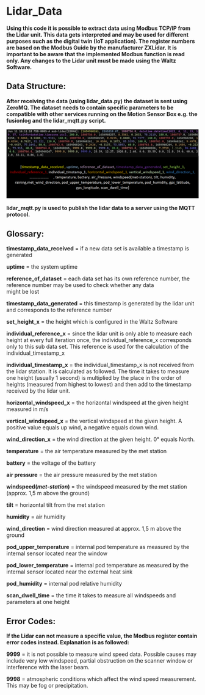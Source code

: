 # Lidar_Data
**Using this code it is possible to extract data using Modbus TCP/IP from the Lidar unit. This data gets interpreted and may be used for different purposes such as the digital twin (IoT application).
The register numbers are based on the Modbus Guide by the manufacturer ZXLidar. 
It is important to be aware that the implemented Modbus function is read only. Any changes to the Lidar unit must be made using the Waltz Software.**

## Data Structure:

**After receiving the data (using lidar_data.py) the dataset is sent using ZeroMQ. The dataset needs to contain specific parameters to be compatible
with other services running on the Motion Sensor Box e.g. the fusionlog and the lidar_mqtt.py script.**

![Data Structure](doc/data_structure.png)

**lidar_mqtt.py is used to publish the lidar data to a server using the MQTT protocol.**

## Glossary:

**timestamp_data_received** = if a new data set is available a timestamp is generated

**uptime** = the system uptime

**reference_of_dataset** = each data set has its own reference number,
					   the reference number may be used to check whether any data	
					   might be lost
					   
**timestamp_data_generated** = this timestamp is generated by the lidar unit and corresponds
						   to the reference number
						 
**set_height_x** = the height which is configured in the Waltz Software

**individual_reference_x** = since the lidar unit is only able to measure each height at every full
						 iteration once, the individual_reference_x corresponds only to this 
						 sub data set. This reference is used for the calculation of the individual_timestamp_x
						 
**individual_timestamp_x** = the individual_timestamp_x is not received from the lidar station. It is calculated as followed.
						 The time it takes to measure one height (usually 1 second) is multiplied by the place in the order of heights
						 (measured from highest to lowest) and then add to the timestamp received by the lidar unit.
						 
**horizontal_windspeed_x** = the horizontal windspeed at the given height measured in m/s

**vertical_windspeed_x** = the vertical windspeed at the given height. A positive value equals up wind, a negative equals down wind.

**wind_direction_x** = the wind direction at the given height. 0° equals North.

**temperature** = the air temperature measured by the met station 

**battery** = the voltage of the battery

**air pressure** = the air pressure measured by the met station

**windspeed(*met-station*)** = the windspeed measured by the met station (approx. 1,5 m above the ground)

**tilt** = horizontal tilt from the met station

**humidity** = air humidity

**wind_direction** = wind direction measured at approx. 1,5 m above the ground

**pod_upper_temperature** = internal pod temperature as measured by the internal 
						sensor located near the window
						
**pod_lower_temperature** = internal pod temperature as measured by the internal 
						sensor located near the external heat sink
						
**pod_humidity** = internal pod relative humidity

**scan_dwell_time** = the time it takes to measure all windspeeds and parameters at one height


## Error Codes:
**If the Lidar can not measure a specific value, the Modbus register contain error codes instead. Explanation
is as followed:**

**9999** = it is not possible to measure wind speed data. Possible causes may include
	   very low windspeed, partial obstruction on the scanner window or interference
	   with the laser beam.
		
**9998** = atmospheric conditions which affect the wind speed measurement. This may be 
	   fog or precipitation.

